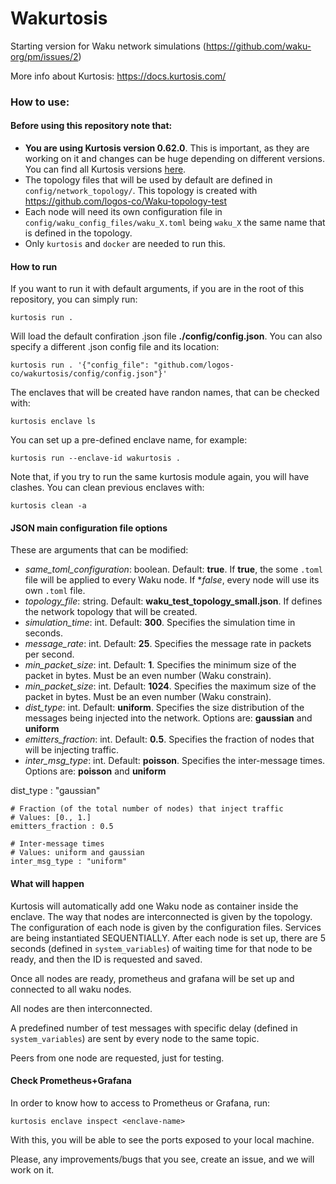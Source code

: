Wakurtosis
=====================

Starting version for Waku network simulations (https://github.com/waku-org/pm/issues/2)

More info about Kurtosis: https://docs.kurtosis.com/

### How to use:

#### Before using this repository note that: 

- **You are using Kurtosis version 0.62.0**. This is important, as they are working on it and changes can be huge depending on different versions. You can find all Kurtosis versions [here](https://github.com/kurtosis-tech/kurtosis-cli-release-artifacts/releases).
- The topology files that will be used by default are defined in `config/network_topology/`. This topology is created with https://github.com/logos-co/Waku-topology-test
- Each node will need its own configuration file in `config/waku_config_files/waku_X.toml` being `waku_X` the same name that is defined in the topology.
- Only `kurtosis` and `docker` are needed to run this.

#### How to run

If you want to run it with default arguments, if you are in the root of this repository, you can simply run:

`kurtosis run .`

Will load the default confiration .json file **./config/config.json**. You can also specify a different .json config file and its location:

`kurtosis run . '{"config_file": "github.com/logos-co/wakurtosis/config/config.json"}'`

The enclaves that will be created have randon names, that can be checked with:

`kurtosis enclave ls`

You can set up a pre-defined enclave name, for example:

`kurtosis run --enclave-id wakurtosis .`

Note that, if you try to run the same kurtosis module again, you will have clashes. You can clean previous enclaves with:

`kurtosis clean -a`

#### JSON main configuration file options

These are arguments that can be modified:

- _same_toml_configuration_: boolean. Default: **true**. If **true**, the some `.toml` file will be applied to every Waku node. If **false*, every node will use its own `.toml` file.
- _topology_file_: string. Default: **waku_test_topology_small.json**. If defines the network topology that will be created.
- _simulation_time_: int. Default: **300**. Specifies the simulation time in seconds.
- _message_rate_: int. Default: **25**. Specifies the message rate in packets per second.
- _min_packet_size_: int. Default: **1**. Specifies the minimum size of the packet in bytes. Must be an even number (Waku constrain).
- _min_packet_size_: int. Default: **1024**. Specifies the maximum size of the packet in bytes. Must be an even number (Waku constrain).
- _dist_type_: int. Default: **uniform**. Specifies the size distribution of the messages being injected into the network. Options are: **gaussian** and **uniform**
- _emitters_fraction_: int. Default: **0.5**. Specifies the fraction of nodes that will be injecting traffic.
- _inter_msg_type_: int. Default: **poisson**. Specifies the inter-message times. Options are: **poisson** and **uniform**

dist_type : "gaussian"

    # Fraction (of the total number of nodes) that inject traffic
    # Values: [0., 1.]
    emitters_fraction : 0.5

    # Inter-message times
    # Values: uniform and gaussian
    inter_msg_type : "uniform"

#### What will happen

Kurtosis will automatically add one Waku node as container inside the enclave. The way that nodes are interconnected is given by the topology.
The configuration of each node is given by the configuration files. Services are being instantiated SEQUENTIALLY. After each node is set up,
there are 5 seconds (defined in `system_variables`) of waiting time for that node to be ready, and then the ID is requested and saved.

Once all nodes are ready, prometheus and grafana will be set up and connected to all waku nodes.

All nodes are then interconnected.

A predefined number of test messages with specific delay (defined in `system_variables`) are sent by every node to the same topic.

Peers from one node are requested, just for testing.


#### Check Prometheus+Grafana

In order to know how to access to Prometheus or Grafana, run:

`kurtosis enclave inspect <enclave-name>`

With this, you will be able to see the ports exposed to your local machine.

Please, any improvements/bugs that you see, create an issue, and we will work on it.

